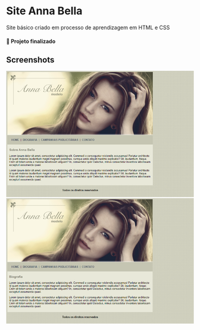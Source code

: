 # Site Anna Bella
Site básico criado em processo de aprendizagem em HTML e CSS


#### 🚀 Projeto finalizado

## Screenshots
<img alt="Home" title="#home" src="./screenshots/home.png" />
<img alt="Biografia" title="#biografia" src="./screenshots/biografia.png" />
